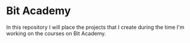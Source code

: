# Bit Academy

In this repository I will place the projects that I create during the time I'm 
working on the courses on Bit Academy.